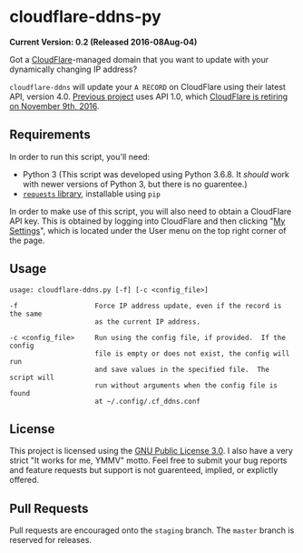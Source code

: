 # cloudflare-ddns-py

**Current Version: 0.2 (Released 2016-08Aug-04)**

Got a [CloudFlare](https://www.cloudflare.com)-managed domain that you
want to update with your dynamically changing IP address?

`cloudflare-ddns` will update your `A RECORD` on CloudFlare using their
latest API, version 4.0.  [Previous project](https://bitbucket.org/sohmc/cloudflare-ddns-git)
uses API 1.0, which [CloudFlare is retiring on November 9th,
2016](https://blog.cloudflare.com/sunsetting-api-v1-in-favor-of-cloudflares-current-client-api-api-v4/).


## Requirements

In order to run this script, you'll need:
* Python 3 (This script was developed using Python 3.6.8.  It _should_
  work with newer versions of Python 3, but there is no guarentee.)
* [`requests` library](http://docs.python-requests.org/en/master/), installable using `pip`

In order to make use of this script, you will also need to obtain a
CloudFlare API key.  This is obtained by logging into CloudFlare and
then clicking "[My Settings](https://www.cloudflare.com/a/account/my-account)", 
which is located under the User menu on the top right corner of the 
page.


## Usage
```
usage: cloudflare-ddns.py [-f] [-c <config_file>]

-f                   Force IP address update, even if the record is the same
                     as the current IP address.

-c <config_file>     Run using the config file, if provided.  If the config
                     file is empty or does not exist, the config will run 
                     and save values in the specified file.  The script will
                     run without arguments when the config file is found 
                     at ~/.config/.cf_ddns.conf
```


## License

This project is licensed using the [GNU Public License
3.0](https://www.gnu.org/licenses/gpl-3.0.en.html).  I also have a very
strict "It works for me, YMMV" motto.  Feel free to submit your bug
reports and feature requests but support is not guarenteed, implied, or
explictly offered.


## Pull Requests

Pull requests are encouraged onto the `staging` branch.  The `master`
branch is reserved for releases.
